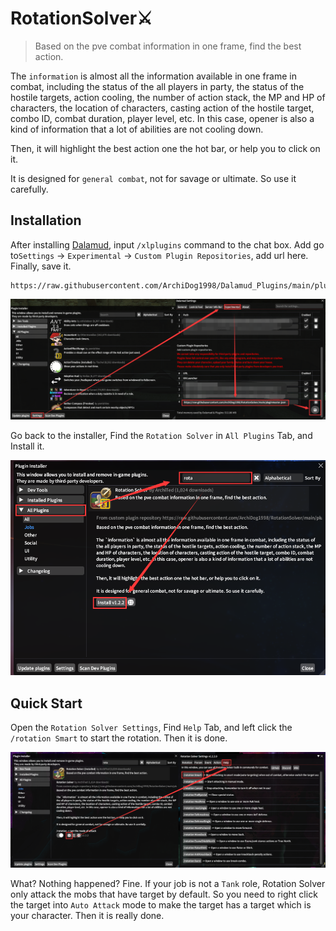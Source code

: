 # RotationSolver⚔️

> Based on the pve combat information in one frame, find the best action.

The `information` is almost all the information available in one frame in combat, including the status of the all players in party, the status of the hostile targets, action cooling, the number of action stack, the MP and HP of characters, the location of characters, casting action of the hostile target, combo ID, combat duration, player level, etc. In this case, opener is also a kind of information that a lot of abilities are not cooling down.

Then, it will highlight the best action one the hot bar, or help you to click on it.

It is designed for `general combat`, not for savage or ultimate. So use it carefully.

## Installation

After installing [Dalamud](https://goatcorp.github.io/), input `/xlplugins` command to the chat box. Add go to`Settings` -> `Experimental` -> `Custom Plugin Repositories`, add url here. Finally, save it.

```
https://raw.githubusercontent.com/ArchiDog1998/Dalamud_Plugins/main/pluginmaster.json
```

![Add Url](assets/image-20230129154207892.png)

Go back to the installer, Find the `Rotation Solver` in `All Plugins` Tab, and Install it.

![Install Plugin](assets/image-20230129155343199.png)

## Quick Start

Open the `Rotation Solver Settings`, Find `Help` Tab, and left click the `/rotation Smart` to start the rotation. Then it is done.

![Start the Rotation](assets/image-20230129160200852.png)

What? Nothing happened? Fine. If your job is not a `Tank` role, Rotation Solver only attack the mobs that have target by default. So you need to right click the target into `Auto Attack` mode to make the target has a target which is your character. Then it is really done.
